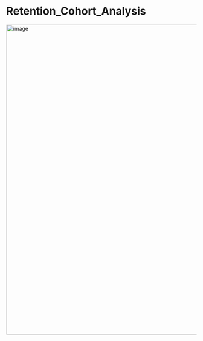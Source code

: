 # Retention_Cohort_Analysis

<img width="819" alt="image" src="https://user-images.githubusercontent.com/71342666/194965700-fd827f2e-eea7-4d6b-9ba0-798a90be6c59.png">
